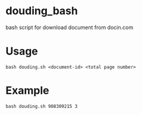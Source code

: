# douding_bash
bash script for download document from docin.com

# Usage

`bash douding.sh <document-id> <total page number>`

# Example

`bash douding.sh 908309215 3`
